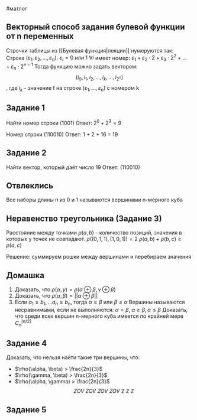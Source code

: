 #матлог 
## Векторный способ задания булевой функции от n переменных
Строчки таблицы из [[Булевая функция|лекции]] нумеруются так:
	Строка $(\varepsilon_1, \varepsilon_2, \dots, \varepsilon_n), \ \varepsilon_i = 0 \ или \ 1 \ \forall i$ имеет номер:
	$\varepsilon_1 + \varepsilon_2 \cdot 2 + \varepsilon_3 \cdot 2^2 + \dots + \varepsilon_n \cdot 2^{n - 1}$
Тогда функцию можно задать вектором:
$$(i_0, i_1, i_2, \dots, i_k, \dots, i_{2^n})$$, где $i_k$ - значение f на строке $(\varepsilon_1, \dots, \varepsilon_n)$ с номером k

## Задание 1
Найти номер строки $(1001)$
Ответ: $2^0 + 2^3 = 9$

Номер строки $(110010)$
Ответ: 1 + 2 + 16 = 19

## Задание 2
Найти вектор, который даёт число 19
Ответ: (110010)

## Отвлеклись
Все наборы длины n из 0 и 1 называются вершинами n-мерного куба

## Неравенство треугольника (Задание 3)
Расстояние между точками $\rho(a, b)$ - количество позиций, значения в которых у точек не совпадают.
$\rho((0, 1, 1), (1, 0, 1)) = 2$
$\rho(a, b) + \rho(b, c) \geq \rho(a, c)$

Решение: суммируем рошки между вершинами и перебираем значения

## Домашка
1. Доказать, что $\rho(\alpha, \gamma) = \rho(\alpha \oplus \beta, \gamma \oplus \beta)$
2. Доказать, что $\rho(\alpha, \beta) = ||\alpha \oplus \beta||$
3. Если $a_1 \geq b_1, \dots a_n \geq b_n$, тогда $\alpha \geq \beta$ или $\beta \leq \alpha$
	Вершины называются несравнимыми, если не выполняются: $\alpha = \beta, \ \alpha \geq \beta, \alpha \leq \beta$
	Доказать, что среди всех вершин n-мерного куба имеется по крайней мере $C_{n}^{[n/2]}$
## Задание 4
Доказать, что нельзя найти такие три вершины, что:
- $\rho(\alpha, \beta) > \frac{2n}{3}$
- $\rho(\gamma, \beta) > \frac{2n}{3}$
- $\rho(\alpha, \gamma) > \frac{2n}{3}$
$$ZOV\ ZOV\ ZOV\ ZOV\ \mathbb{Z}\ \mathbb{Z}\ \mathbb{Z}$$

## Задание 5
